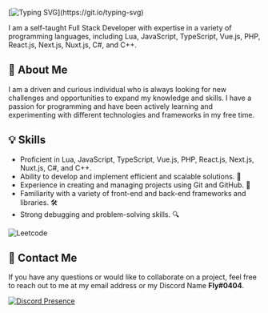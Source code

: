 [![Typing SVG](https://readme-typing-svg.demolab.com?font=Fira+Code&weight=500&pause=1000&color=F7E50C&background=FFFFFF00&width=435&lines=Howdy%2C+welcome+to+my+GitHub+Page!)](https://git.io/typing-svg)

I am a self-taught Full Stack Developer with expertise in a variety of programming languages, including Lua, JavaScript, TypeScript, Vue.js, PHP, React.js, Next.js, Nuxt.js, C#, and C++.

## 🧐 About Me

I am a driven and curious individual who is always looking for new challenges and opportunities to expand my knowledge and skills. I have a passion for programming and have been actively learning and experimenting with different technologies and frameworks in my free time.

## 💡 Skills

- Proficient in Lua, JavaScript, TypeScript, Vue.js, PHP, React.js, Next.js, Nuxt.js, C#, and C++.
- Ability to develop and implement efficient and scalable solutions. 🚀
- Experience in creating and managing projects using Git and GitHub. 🚦
- Familiarity with a variety of front-end and back-end frameworks and libraries. 🛠️
- Strong debugging and problem-solving skills. 🔍

![Leetcode](https://leetcode.card.workers.dev/prvtfly?theme=dark&font=baloo&extension=null)

## 💬 Contact Me

If you have any questions or would like to collaborate on a project, feel free to reach out to me at my email address or my Discord Name **Fly#0404**.

[![Discord Presence](https://lanyard.cnrad.dev/api/860614454915760138)](https://discord.com/users/860614454915760138)
